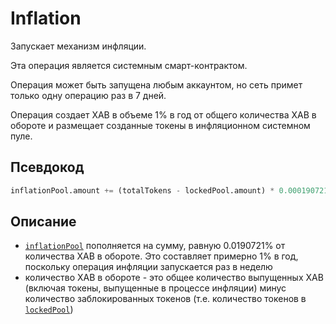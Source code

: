 # Inflation

Запускает механизм инфляции.

Эта операция является системным смарт-контрактом.

Операция может быть запущена любым аккаунтом, но сеть примет только одну операцию раз в 7 дней.

Операция создает XAB в объеме 1% в год от общего количества XAB в обороте и размещает созданные токены в инфляционном системном пуле.

## Псевдокод

```python
inflationPool.amount += (totalTokens - lockedPool.amount) * 0.000190721
```

## Описание

- [`inflationPool`][1] пополняется на сумму, равную 0.0190721% от количества XAB в обороте. Это составляет примерно 1% в год, поскольку операция инфляции запускается раз в неделю
- количество XAB в обороте - это общее количество выпущенных XAB (включая токены, выпущенные в процессе инфляции) минус количество заблокированных токенов (т.е. количество токенов в [`lockedPool`][2])

[1]: ../glossary/system-pools.md#inflationpool
[2]: ../glossary/system-pools.md#lockedpool